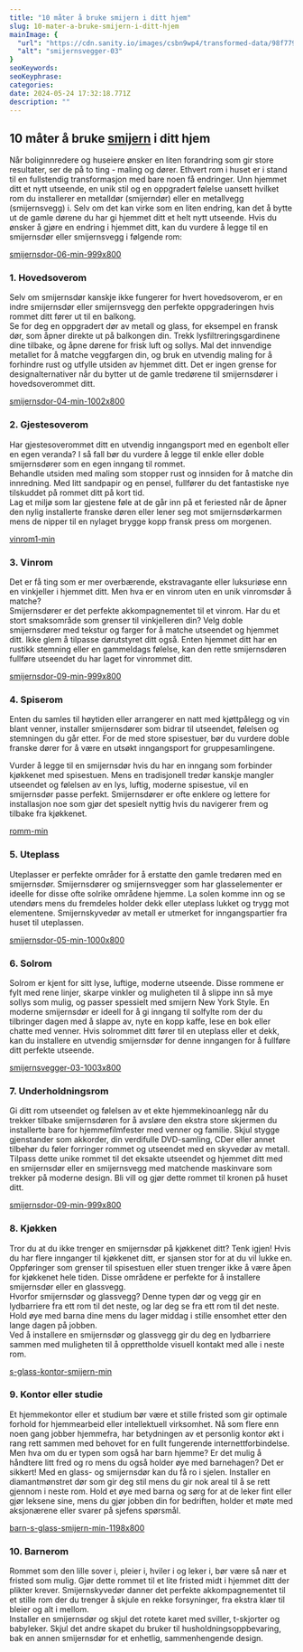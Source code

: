 ```yaml
---
title: "10 måter å bruke smijern i ditt hjem"
slug: 10-mater-a-bruke-smijern-i-ditt-hjem
mainImage: {
  "url": "https://cdn.sanity.io/images/csbn9wp4/transformed-data/98f779032f2080b82b889c705b6935578bea0c89-1920x1080.jpg?fit=max&auto=format",
  "alt": "smijernsvegger-03"
}
seoKeywords: 
seoKeyphrase: 
categories: 
date: 2024-05-24 17:32:18.771Z 
description: ""
---
```


## 10 måter å bruke [smijern](https://www.s-glass.no/smijernsdor/) i ditt hjem

Når boliginnredere og huseiere ønsker en liten forandring som gir store resultater, ser de på to ting - maling og dører. Ethvert rom i huset er i stand til en fullstendig transformasjon med bare noen få endringer. Unn hjemmet ditt et nytt utseende, en unik stil og en oppgradert følelse uansett hvilket rom du installerer en metalldør (smijerndør) eller en metallvegg (smijernsvegg) i. Selv om det kan virke som en liten endring, kan det å bytte ut de gamle dørene du har gi hjemmet ditt et helt nytt utseende. Hvis du ønsker å gjøre en endring i hjemmet ditt, kan du vurdere å legge til en smijernsdør eller smijernsvegg i følgende rom:



[smijernsdor-06-min-999x800](https://cdn.sanity.io/images/csbn9wp4/transformed-data/a65e339e4630ddc732c15d65083e31216046d950-999x800.jpg)

### 1. Hovedsoverom

Selv om smijernsdør kanskje ikke fungerer for hvert hovedsoverom, er en indre smijernsdør eller smijernsvegg den perfekte oppgraderingen hvis rommet ditt fører ut til en balkong.  
Se for deg en oppgradert dør av metall og glass, for eksempel en fransk dør, som åpner direkte ut på balkongen din. Trekk lysfiltreringsgardinene dine tilbake, og åpne dørene for frisk luft og sollys. Mal det innvendige metallet for å matche veggfargen din, og bruk en utvendig maling for å forhindre rust og utfylle utsiden av hjemmet ditt. Det er ingen grense for designalternativer når du bytter ut de gamle tredørene til smijernsdører i hovedsoverommet ditt.



[smijernsdor-04-min-1002x800](https://cdn.sanity.io/images/csbn9wp4/transformed-data/713b1f48dc395555a2f80f5d22f0513cd1320ff1-1002x800.jpg)

### 2. Gjestesoverom

Har gjestesoverommet ditt en utvendig inngangsport med en egenbolt eller en egen veranda? I så fall bør du vurdere å legge til enkle eller doble smijernsdører som en egen inngang til rommet.  
Behandle utsiden med maling som stopper rust og innsiden for å matche din innredning. Med litt sandpapir og en pensel, fullfører du det fantastiske nye tilskuddet på rommet ditt på kort tid.  
Lag et miljø som lar gjestene føle at de går inn på et feriested når de åpner den nylig installerte franske døren eller lener seg mot smijernsdørkarmen mens de nipper til en nylaget brygge kopp fransk press om morgenen.



[vinrom1-min](https://cdn.sanity.io/images/csbn9wp4/transformed-data/28b8e2484c3d20750efa334ec6cbdc3bd84b9a49-931x707.png)

### 3. Vinrom

Det er få ting som er mer overbærende, ekstravagante eller luksuriøse enn en vinkjeller i hjemmet ditt. Men hva er en vinrom uten en unik vinromsdør å matche?  
Smijernsdører er det perfekte akkompagnementet til et vinrom. Har du et stort smaksområde som grenser til vinkjelleren din? Velg doble smijernsdører med tekstur og farger for å matche utseendet og hjemmet ditt. Ikke glem å tilpasse dørutstyret ditt også. Enten hjemmet ditt har en rustikk stemning eller en gammeldags følelse, kan den rette smijernsdøren fullføre utseendet du har laget for vinrommet ditt.



[smijernsdor-09-min-999x800](https://cdn.sanity.io/images/csbn9wp4/transformed-data/229e2c662b823e4ba57b29db7d27ab376a30316d-999x800.jpg)

### 4. Spiserom

Enten du samles til høytiden eller arrangerer en natt med kjøttpålegg og vin blant venner, installer smijernsdører som bidrar til utseendet, følelsen og stemningen du går etter. For de med store spisestuer, bør du vurdere doble franske dører for å være en utsøkt inngangsport for gruppesamlingene.

Vurder å legge til en smijernsdør hvis du har en inngang som forbinder kjøkkenet med spisestuen. Mens en tradisjonell tredør kanskje mangler utseendet og følelsen av en lys, luftig, moderne spisestue, vil en smijernsdør passe perfekt. Smijernsdører er ofte enklere og lettere for installasjon noe som gjør det spesielt nyttig hvis du navigerer frem og tilbake fra kjøkkenet.



[romm-min](https://cdn.sanity.io/images/csbn9wp4/transformed-data/4443befac46f94a432476ca5e106b2adb0da4c8f-914x609.png)

### 5. Uteplass

Uteplasser er perfekte områder for å erstatte den gamle tredøren med en smijernsdør. Smijernsdører og smijernsvegger som har glasselementer er ideelle for disse ofte solrike områdene hjemme. La solen komme inn og se utendørs mens du fremdeles holder dekk eller uteplass lukket og trygg mot elementene. Smijernskyvedør av metall er utmerket for inngangspartier fra huset til uteplassen.



[smijernsdor-05-min-1000x800](https://cdn.sanity.io/images/csbn9wp4/transformed-data/dba9a9aa56e613afe707d5cb66888b67580443b1-1000x800.jpg)

### 6. Solrom

Solrom er kjent for sitt lyse, luftige, moderne utseende. Disse rommene er fylt med rene linjer, skarpe vinkler og muligheten til å slippe inn så mye sollys som mulig, og passer spessielt med smijern New York Style. En moderne smijernsdør er ideell for å gi inngang til solfylte rom der du tilbringer dagen med å slappe av, nyte en kopp kaffe, lese en bok eller chatte med venner. Hvis solrommet ditt fører til en uteplass eller et dekk, kan du installere en utvendig smijernsdør for denne inngangen for å fullføre ditt perfekte utseende.



[smijernsvegger-03-1003x800](https://cdn.sanity.io/images/csbn9wp4/transformed-data/fc671d15e65ddf07143957755bccaaa1d2480125-1003x800.jpg)

### 7. Underholdningsrom

Gi ditt rom utseendet og følelsen av et ekte hjemmekinoanlegg når du trekker tilbake smijernsdøren for å avsløre den ekstra store skjermen du installerte bare for hjemmefilmfester med venner og familie. Skjul stygge gjenstander som akkorder, din verdifulle DVD-samling, CDer eller annet tilbehør du føler forringer rommet og utseendet med en skyvedør av metall. Tilpass dette unike rommet til det eksakte utseendet og hjemmet ditt med en smijernsdør eller en smijernsvegg med matchende maskinvare som trekker på moderne design. Bli vill og gjør dette rommet til kronen på huset ditt.



[smijernsdor-09-min-999x800](https://cdn.sanity.io/images/csbn9wp4/transformed-data/229e2c662b823e4ba57b29db7d27ab376a30316d-999x800.jpg)

### 8. Kjøkken

Tror du at du ikke trenger en smijernsdør på kjøkkenet ditt? Tenk igjen! Hvis du har flere innganger til kjøkkenet ditt, er sjansen stor for at du vil lukke en. Oppføringer som grenser til spisestuen eller stuen trenger ikke å være åpen for kjøkkenet hele tiden. Disse områdene er perfekte for å installere smijernsdør eller en glassvegg.  
Hvorfor smijernsdør og glassvegg? Denne typen dør og vegg gir en lydbarriere fra ett rom til det neste, og lar deg se fra ett rom til det neste. Hold øye med barna dine mens du lager middag i stille ensomhet etter den lange dagen på jobben.  
Ved å installere en smijernsdør og glassvegg gir du deg en lydbarriere sammen med muligheten til å opprettholde visuell kontakt med alle i neste rom.



[s-glass-kontor-smijern-min](https://cdn.sanity.io/images/csbn9wp4/transformed-data/90b9a8786542668b0740281349682a2077d2488c-992x662.png)

### 9. Kontor eller studie

Et hjemmekontor eller et studium bør være et stille fristed som gir optimale forhold for hjemmearbeid eller intellektuell virksomhet. Nå som flere enn noen gang jobber hjemmefra, har betydningen av et personlig kontor økt i rang rett sammen med behovet for en fullt fungerende internettforbindelse. Men hva om du er typen som også har barn hjemme? Er det mulig å håndtere litt fred og ro mens du også holder øye med barnehagen? Det er sikkert! Med en glass- og smijernsdør kan du få ro i sjelen. Installer en diamantmønstret dør som gir deg stil mens du gir nok areal til å se rett gjennom i neste rom. Hold et øye med barna og sørg for at de leker fint eller gjør leksene sine, mens du gjør jobben din for bedriften, holder et møte med aksjonærene eller svarer på sjefens spørsmål.



[barn-s-glass-smijern-min-1198x800](https://cdn.sanity.io/images/csbn9wp4/transformed-data/74bdacd38bc58b18c3f9a1115adf8c1bf7da13ee-1198x800.png)

### 10. Barnerom

Rommet som den lille sover i, pleier i, hviler i og leker i, bør være så nær et fristed som mulig. Gjør dette rommet til et lite fristed midt i hjemmet ditt der plikter krever. Smijernskyvedør danner det perfekte akkompagnementet til et stille rom der du trenger å skjule en rekke forsyninger, fra ekstra klær til bleier og alt i mellom.  
Installer en smijernsdør og skjul det rotete karet med sviller, t-skjorter og babyleker. Skjul det andre skapet du bruker til husholdningsoppbevaring, bak en annen smijernsdør for et enhetlig, sammenhengende design.
